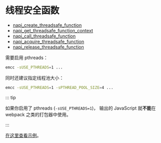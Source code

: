 # 线程安全函数

- [napi_create_threadsafe_function](https://nodejs.org/dist/v16.15.0/docs/api/n-api.html#napi_create_threadsafe_function)
- [napi_get_threadsafe_function_context](https://nodejs.org/dist/v16.15.0/docs/api/n-api.html#napi_get_threadsafe_function_context)
- [napi_call_threadsafe_function](https://nodejs.org/dist/v16.15.0/docs/api/n-api.html#napi_call_threadsafe_function)
- [napi_acquire_threadsafe_function](https://nodejs.org/dist/v16.15.0/docs/api/n-api.html#napi_acquire_threadsafe_function)
- [napi_release_threadsafe_function](https://nodejs.org/dist/v16.15.0/docs/api/n-api.html#napi_release_threadsafe_function)

需要启用 pthreads：

```bash
emcc -sUSE_PTHREADS=1 ...
```

同时还建议指定线程池大小：

```bash
emcc -sUSE_PTHREADS=1 -sPTHREAD_POOL_SIZE=4 ...
```

::: tip

如果你启用了 pthreads (`-sUSE_PTHREADS=1`)，
输出的 JavaScript 就**不能**在 webpack 之类的打包器中使用。

:::

[在这里查看示例](https://github.com/toyobayashi/node-addon-examples/tree/emnapi/async_work_thread_safe_function/napi)。
